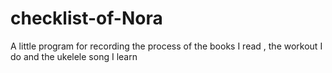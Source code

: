 # checklist-of-Nora
A little program for recording the process of the books I read , the workout I do and the ukelele song I learn
